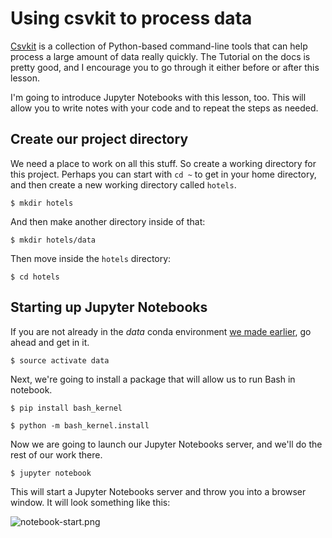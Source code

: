Using csvkit to process data
============================

[Csvkit](http://csvkit.rtfd.org/) is a collection of Python-based command-line tools that can help process a large amount of data really quickly. The Tutorial on the docs is pretty good, and I encourage you to go through it either before or after this lesson.

I'm going to introduce Jupyter Notebooks with this lesson, too. This will allow you to write notes with your code and to repeat the steps as needed.

## Create our project directory

We need a place to work on all this stuff. So create a working directory for this project. Perhaps you can start with `cd ~` to get in your home directory, and then create a new working directory called `hotels`.

`$ mkdir hotels`

And then make another directory inside of that:

`$ mkdir hotels/data`

Then move inside the `hotels` directory:

`$ cd hotels`

## Starting up Jupyter Notebooks

If you are not already in the *data* conda environment [we made earlier](IntroToAnaconda.md), go ahead and get in it.

`$ source activate data`

Next, we're going to install a package that will allow us to run Bash in notebook.

`$ pip install bash_kernel`

`$ python -m bash_kernel.install`

Now we are going to launch our Jupyter Notebooks server, and we'll do the rest of our work there.

`$ jupyter notebook`

This will start a Jupyter Notebooks server and throw you into a browser window. It will look something like this:

![notebook-start.png](notebook-start.png)
